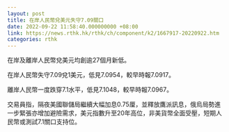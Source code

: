 ```yaml
---
layout: post
title: 在岸人民幣兌美元失守7.09關口
date: 2022-09-22 11:58:40.000000000 +08:00
link: https://news.rthk.hk/rthk/ch/component/k2/1667917-20220922.htm
categories: rthk
---
```


在岸及離岸人民幣兌美元均創逾27個月新低。

在岸人民幣失守7.09兌1美元，低見7.0954，較早時報7.0917。

離岸人民幣一度跌穿7.1水平，低見7.1048，較早時報7.0967。

交易員指，隔夜美國聯儲局繼續大幅加息0.75厘，並釋放鷹派訊息，俄烏局勢進一步緊張亦增加避險需求，美元指數升至20年高位，非美貨幣全面受壓，短期人民幣或測試7.1關口支持位。
